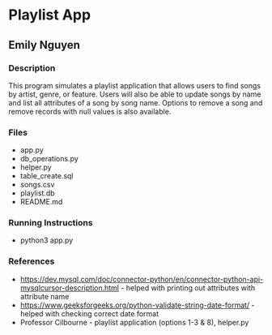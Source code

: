 # **Playlist App**

## **Emily Nguyen**

### **Description**
This program simulates a playlist application that allows users to
find songs by artist, genre, or feature. Users will also be able to 
update songs by name and list all attributes of a song by song name.
Options to remove a song and remove records with null values is also
available.

### **Files**
* app.py
* db_operations.py
* helper.py
* table_create.sql
* songs.csv
* playlist.db
* README.md

### **Running Instructions**
* python3 app.py

### **References**
* https://dev.mysql.com/doc/connector-python/en/connector-python-api-mysqlcursor-description.html - helped with printing out attributes with attribute name
* https://www.geeksforgeeks.org/python-validate-string-date-format/ - helped with checking correct date format
* Professor Cilbourne - playlist application (options 1-3 & 8), helper.py